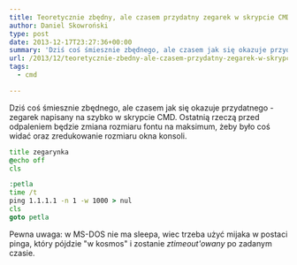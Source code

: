 ```yaml
---
title: Teoretycznie zbędny, ale czasem przydatny zegarek w skrypcie CMD
author: Daniel Skowroński
type: post
date: 2013-12-17T23:27:36+00:00
summary: 'Dziś coś śmiesznie zbędnego, ale czasem jak się okazuje przydatnego - zegarek napisany na szybko w skrypcie CMD.'
url: /2013/12/teoretycznie-zbedny-ale-czasem-przydatny-zegarek-w-skrypcie-cmd/
tags:
  - cmd

---
```

Dziś coś śmiesznie zbędnego, ale czasem jak się okazuje przydatnego - zegarek napisany na szybko w skrypcie CMD. Ostatnią rzeczą przed odpaleniem będzie zmiana rozmiaru fontu na maksimum, żeby było coś widać oraz zredukowanie rozmiaru okna konsoli.

```cmd
title zegarynka
@echo off
cls

:petla
time /t
ping 1.1.1.1 -n 1 -w 1000 > nul
cls
goto petla
```


Pewna uwaga: w MS-DOS nie ma sleepa, wiec trzeba użyć mijaka w postaci pinga, który pójdzie "w kosmos" i zostanie _ztimeout'owany_ po zadanym czasie.